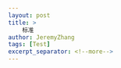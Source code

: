 ```yaml
---
layout: post
title: >
    标准
author: JeremyZhang
tags: [Test]
excerpt_separator: <!--more-->
---
```


